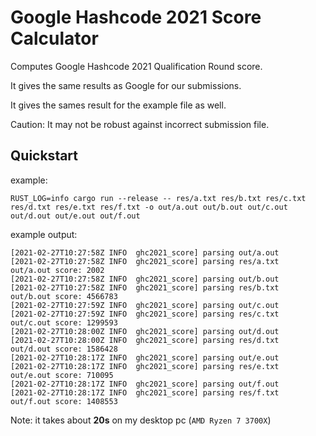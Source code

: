 # Google Hashcode 2021 Score Calculator

Computes Google Hashcode 2021 Qualification Round score.

It gives the same results as Google for our submissions.

It gives the sames result for the example file as well.

Caution: It may not be robust against incorrect submission file.

## Quickstart

example:

```
RUST_LOG=info cargo run --release -- res/a.txt res/b.txt res/c.txt res/d.txt res/e.txt res/f.txt -o out/a.out out/b.out out/c.out out/d.out out/e.out out/f.out
```

example output:

```
[2021-02-27T10:27:58Z INFO  ghc2021_score] parsing out/a.out
[2021-02-27T10:27:58Z INFO  ghc2021_score] parsing res/a.txt
out/a.out score: 2002
[2021-02-27T10:27:58Z INFO  ghc2021_score] parsing out/b.out
[2021-02-27T10:27:58Z INFO  ghc2021_score] parsing res/b.txt
out/b.out score: 4566783
[2021-02-27T10:27:59Z INFO  ghc2021_score] parsing out/c.out
[2021-02-27T10:27:59Z INFO  ghc2021_score] parsing res/c.txt
out/c.out score: 1299593
[2021-02-27T10:28:00Z INFO  ghc2021_score] parsing out/d.out
[2021-02-27T10:28:00Z INFO  ghc2021_score] parsing res/d.txt
out/d.out score: 1586428
[2021-02-27T10:28:17Z INFO  ghc2021_score] parsing out/e.out
[2021-02-27T10:28:17Z INFO  ghc2021_score] parsing res/e.txt
out/e.out score: 710095
[2021-02-27T10:28:17Z INFO  ghc2021_score] parsing out/f.out
[2021-02-27T10:28:17Z INFO  ghc2021_score] parsing res/f.txt
out/f.out score: 1408553
```

Note: it takes about **20s** on my desktop pc (`AMD Ryzen 7 3700X`)